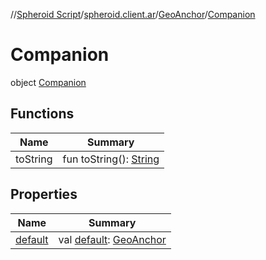 //[Spheroid Script](../../../index.md)/[spheroid.client.ar](../../index.md)/[GeoAnchor](../index.md)/[Companion](index.md)



# Companion  
 object [Companion](index.md)   


## Functions  
  
|  Name|  Summary| 
|---|---|
| toString| fun toString(): [String](../../../spheroid/-string/index.md)  <br>


## Properties  
  
|  Name|  Summary| 
|---|---|
| [default](index.md#spheroid.client.ar/GeoAnchor.Companion/default/#/PointingToDeclaration/)|  val [default](index.md#spheroid.client.ar/GeoAnchor.Companion/default/#/PointingToDeclaration/): [GeoAnchor](../index.md)   <br>

